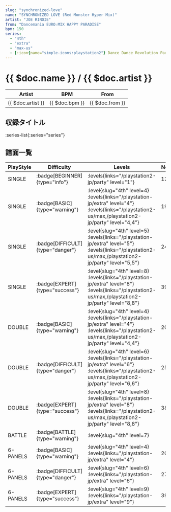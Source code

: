 ```yaml
---
slug: "synchronized-love"
name: "SYNCHRONIZED LOVE (Red Monster Hyper Mix)"
artist: "JOE RINOIE"
from: "Dancemania EURO☆MIX HAPPY PARADISE"
bpm: 150
series:
  - "4th"
  - "extra"
  - "max-us"
  - [:icon{name="simple-icons:playstation2"} Dance Dance Revolution Party Collection :icon{name="flag:jp-4x3"}](/playstation2-jp/party)
---
```


# {{ $doc.name }} / {{ $doc.artist }}

|Artist|BPM|From|
|------|---|----|
|{{ $doc.artist }}|{{ $doc.bpm }}|{{ $doc.from }}|

## 収録タイトル

:series-list{:series="series"}

## 譜面一覧

|PlayStyle|Difficulty|Levels|Notes|Movie|
|---------|----------|------|-----|-----|
|SINGLE| :badge[BEGINNER]{type="info"}| :levels{links="/playstation2-jp/party" level="1"}|121/0||
|SINGLE| :badge[BASIC]{type="warning"}|<div class="field is-grouped is-grouped-multiline"> :level{slug="4th" level=4} :levels{links="/playstation-jp/extra" level="4"} :levels{links="/playstation2-us/max,/playstation2-jp/party" level="4,4"}</div>|196/0||
|SINGLE| :badge[DIFFICULT]{type="danger"}|<div class="field is-grouped is-grouped-multiline"> :level{slug="4th" level=5} :levels{links="/playstation-jp/extra" level="5"} :levels{links="/playstation2-us/max,/playstation2-jp/party" level="5,5"}</div>|245/0||
|SINGLE| :badge[EXPERT]{type="success"}|<div class="field is-grouped is-grouped-multiline"> :level{slug="4th" level=8} :levels{links="/playstation-jp/extra" level="8"} :levels{links="/playstation2-us/max,/playstation2-jp/party" level="8,8"}</div>|397/0||
|DOUBLE| :badge[BASIC]{type="warning"}|<div class="field is-grouped is-grouped-multiline"> :level{slug="4th" level=4} :levels{links="/playstation-jp/extra" level="4"} :levels{links="/playstation2-us/max,/playstation2-jp/party" level="4,4"}</div>|208/0||
|DOUBLE| :badge[DIFFICULT]{type="danger"}|<div class="field is-grouped is-grouped-multiline"> :level{slug="4th" level=6} :levels{links="/playstation-jp/extra" level="6"} :levels{links="/playstation2-us/max,/playstation2-jp/party" level="6,6"}</div>|250/0||
|DOUBLE| :badge[EXPERT]{type="success"}|<div class="field is-grouped is-grouped-multiline"> :level{slug="4th" level=8} :levels{links="/playstation-jp/extra" level="8"} :levels{links="/playstation2-us/max,/playstation2-jp/party" level="8,8"}</div>|385/0||
|BATTLE| :badge[BATTLE]{type="warning"}|<div class="field is-grouped is-grouped-multiline"> :level{slug="4th" level=7}</div>|||
|6-PANELS| :badge[BASIC]{type="warning"}|<div class="field is-grouped is-grouped-multiline"> :level{slug="4th" level=4} :levels{links="/playstation-jp/extra" level="4"}</div>|208/0||
|6-PANELS| :badge[DIFFICULT]{type="danger"}|<div class="field is-grouped is-grouped-multiline"> :level{slug="4th" level=6} :levels{links="/playstation-jp/extra" level="6"}</div>|273/0||
|6-PANELS| :badge[EXPERT]{type="success"}|<div class="field is-grouped is-grouped-multiline"> :level{slug="4th" level=9} :levels{links="/playstation-jp/extra" level="9"}</div>|396/0||

